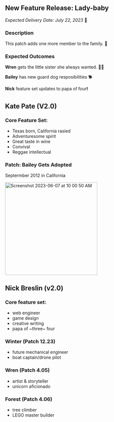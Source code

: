 ## New Feature Release: Lady-baby

_Expected Delivery Date: July 22, 2023_ 🚢

### Description

This patch adds one more member to the family. 👶

### Expected Outcomes
**Wren** gets the little sister she always wanted. 👯‍♀️

**Bailey** has new guard dog resposibilities 🐕

**Nick** feature set updates to papa of four❗

## Kate Pate (V2.0) 

### Core Feature Set:
- Texas born, California rasied
- Adventuresome spirit
- Great taste in wine
- Convival
- Reggae intellectual

### Patch: Bailey Gets Adopted
Septermber 2012 in California

<img height="300" alt="Screenshot 2023-06-07 at 10 00 50 AM" src="https://github.com/KatePate/announcement/assets/70027827/839d4270-cf14-4417-b504-179e489bcdb5">


## Nick Breslin (v2.0)

### Core feature set:
* web engineer
* game design
* creative writing
* papa of ~three~ four

### Winter (Patch 12.23)

* future mechanical engineer
* boat captain/drone pilot

### Wren (Patch 4.05)

* artist & storyteller
* unicorn aficionado

### Forest (Patch 4.06)

* tree climber
* LEGO master builder

